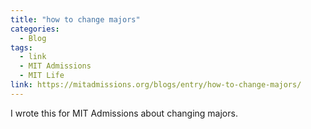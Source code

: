 ```yaml
---
title: "how to change majors"
categories:
  - Blog
tags:
  - link
  - MIT Admissions
  - MIT Life
link: https://mitadmissions.org/blogs/entry/how-to-change-majors/
---
```


I wrote this for MIT Admissions about changing majors.
